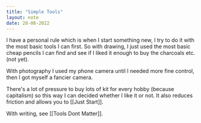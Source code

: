 ```yaml
---
title: "Simple Tools"
layout: note
date: 28-08-2022
---
```



I have a personal rule which is when I start something new, I try to do it with the most basic tools I can first. So with drawing, I just used the most basic cheap pencils I can find and see if I liked it enough to buy the charcoals etc. (not yet). 

With photography I used my phone camera until I needed more fine control, then I got myself a fancier camera. 

There's a lot of pressure to buy lots of kit for every hobby (because capitalism) so this way I can decided whether I like it or not. It also reduces friction and allows you to [[Just Start]].

With writing, see [[Tools Dont Matter]].
